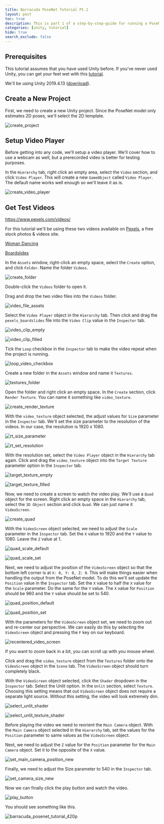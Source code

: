 ```yaml
---
title: Barracuda PoseNet Tutorial Pt.1
layout: post
toc: true
description: This is part 1 of a step-by-step-guide for running a PoseNet model with Unity's Barracuda library.
categories: [unity, tutorial]
hide: true
search_exclude: false
---
```


## Prerequisites

This tutorial assumes that you have used Unity before. If you've never used Unity, you can get your feet wet with this [tutorial](https://www.youtube.com/watch?v=OR0e-1UBEOU&list=PLB5_EOMkLx_VHKn4IISeNwhlDrb1948ZX&index=3).



We'll be using Unity 2019.4.13 ([download](unityhub://2019.4.13f1/518737b1de84)).



## Create a New Project

First, we need to create a new Unity project. Since the PoseNet model only estimates 2D poses, we'll select the 2D template.

![create_project](images\create_project.jpg)



## Setup Video Player

Before getting into any code, we'll setup a video player. We'll cover how to use a webcam as well, but a prerecorded video is better for testing purposes.

In the `Hierarchy` tab, right click an empty area, select the `Video` section, and click `Video Player`. This will create a new `GameObject` called `Video Player`. The default name works well enough so we'll leave it as is.

![create_video_player](\images\create_video_player.jpg)



## Get Test Videos

https://www.pexels.com/videos/

For this tutorial we'll be using these two videos available on [Pexels](https://www.pexels.com/), a free stock photos & videos site.



[Woman Dancing](https://www.pexels.com/video/woman-dancing-2873755/)



[Boardslides](https://www.pexels.com/video/two-young-men-doing-a-boardslide-over-a-railing-4824358/)



In the `Assets` window, right-click an empty space, select the `Create` option, and click `Folder`. Name the folder `Videos`.

![create_folder](\images\create_folder.jpg)

Double-click the `Videos` folder to open it.

Drag and drop the two video files into the `Videos` folder.

![video_file_assets](\images\video_file_assets.jpg)



Select the `Video Player` object in the `Hierarchy` tab. Then click and drag the `pexels_boardslides` file into the `Video Clip` value in the `Inspector` tab.

![video_clip_empty](\images\video_clip_empty.jpg)

![video_clip_filled](\images\video_clip_filled.jpg)

Tick the `Loop` checkbox in the `Inspector` tab to make the video repeat when the project is running.

![loop_video_checkbox](\images\loop_video_checkbox.jpg)





Create a new folder in the `Assets` window and name it `Textures`.

![textures_folder](\images\textures_folder.jpg)

Open the folder and right click an empty space. In the `Create` section, click `Render Texture`. You can name it something like `video_texture`.

![create_render_texture](\images\create_render_texture.jpg)

With the `video_texture` object selected, the adjust values for `Size` parameter in the `Inspector` tab. We'll set the size parameter to the resolution of the videos. In our case, the resolution is 1920 x 1080.

![rt_size_parameter](\images\rt_size_parameter.jpg)

![rt_set_resolution](\images\rt_set_resolution.jpg)

With the resolution set, select the `Video Player` object in the `Hierarchy` tab again. Click and drag the `video_texture` object into the `Target Texture` parameter option in the `Inspector` tab.

![target_texture_empty](\images\target_texture_empty.jpg)



![target_texture_filled](\images\target_texture_filled.jpg)



Now, we need to create a screen to watch the video play. We'll use a `Quad` object for the screen. Right click an empty space in the `Hierarchy` tab, select the `3D Object` section and click `Quad`. We can just name it `VideoScreen`.

![create_quad](\images\create_quad.jpg)



With the `VideoScreen` object selected, we need to adjust the `Scale` parameter in the `Inspector` tab. Set the `X` value to 1920 and the `Y` value to 1080. Leave the `Z` value at 1.

![quad_scale_default](\images\quad_scale_default.jpg)

![quad_scale_set](\images\quad_scale_set.jpg)



Next, we need to adjust the position of the `VideoScreen` object so that the bottom left corner is at `X: 0, Y: 0, Z: 0`. This will make things easier when handling the output from the PoseNet model. To do this we'll set update the `Position` value in the `Inspector` tab. Set the `X` value to half the `X` value for the `Scale` parameter. Do the same for the `Y` value. The `X` value for `Position` should be 960 and the `Y` value should be set to 540.

![quad_position_default](\images\quad_position_default.jpg)

![quad_position_set](\images\quad_position_set.jpg)



With the parameters for the `VideoScreen` object set, we need to zoom out and re-center our perspective. We can easily do this by selecting the `VideoScreen` object and pressing the `F` key on our keyboard.

![recentered_video_screen](\images\recentered_video_screen.jpg)

If you want to zoom back in a bit, you can scroll up with you mouse wheel.



Click and drag the `video_texture` object from the `Textures` folder onto the `VideoScreen` object in the `Scene` tab. The `VideoScreen` object should turn completely black.



With the `VideoScreen` object selected, click the `Shader` dropdown in the `Inspector` tab. Select the Unlit option. In the `Unlit` section, select `Texture`. Choosing this setting means that out `VideoScreen` object does not require a separate light source. Without this setting, the video will look extremely dim.

![select_unlit_shader](\images\select_unlit_shader.jpg)

![select_unlit_texture_shader](\images\select_unlit_texture_shader.jpg)

Before playing the video we need to reorient the `Main Camera` object. With the `Main Camera` object selected in the `Hierarchy` tab, set the values for the `Position` parameter to same values as the `VideoScreen` object. 

Next, we need to adjust the `Z` value for the `Position` parameter for the `Main Camera` object. Set it to the opposite of the `X` value.

![set_main_camera_position_new](\images\set_main_camera_position_new.jpg)



Finally, we need to adjust the Size parameter to 540 in the `Inspector` tab.

![set_camera_size_new](\images\set_camera_size_new.jpg)

Now we can finally click the play button and watch the video.

![play_button](\images\play_button.jpg)



You should see something like this.

<img src="\images\barracuda_posenet_tutorial_420p.gif" alt="barracuda_posenet_tutorial_420p"  />